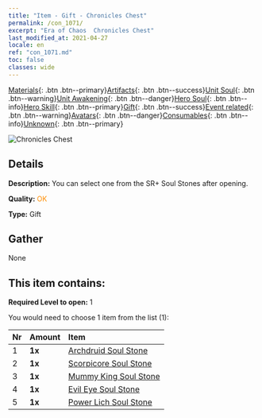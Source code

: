 ```yaml
---
title: "Item - Gift - Chronicles Chest"
permalink: /con_1071/
excerpt: "Era of Chaos  Chronicles Chest"
last_modified_at: 2021-04-27
locale: en
ref: "con_1071.md"
toc: false
classes: wide
---
```

 [Materials](/Items/){: .btn .btn--primary}[Artifacts](/Items/Artifacts/){: .btn .btn--success}[Unit Soul](/Items/UnitSoul/){: .btn .btn--warning}[Unit Awakening](/Items/UnitAwakening/){: .btn .btn--danger}[Hero Soul](/Items/HeroSoul/){: .btn .btn--info}[Hero Skill](/Items/HeroSkill/){: .btn .btn--primary}[Gift](/Items/Gift/){: .btn .btn--success}[Event related](/Items/Events/){: .btn .btn--warning}[Avatars](/Items/Avatars/){: .btn .btn--danger}[Consumables](/Items/Consumables/){: .btn .btn--info}[Unknown](/Items/Unknown/){: .btn .btn--primary}

 ![Chronicles Chest](/images/t/i_907245.png)

## Details
 **Description:** You can select one from the SR+ Soul Stones after opening.

 **Quality:** <span style="color: #FF8C00">OK</span>

 **Type:** Gift

## Gather

  None

## This item contains:

 **Required Level to open:** 1

 You would need to choose 1 item from the list (1):

  | Nr | Amount |     Item    |
  |:---|:-------|:------------|
  | 1 |  **1x** | [Archdruid Soul Stone](/Items/unt_296/) |  | 
  | 2 |  **1x** | [Scorpicore Soul Stone](/Items/unt_333/) |  | 
  | 3 |  **1x** | [Mummy King Soul Stone](/Items/unt_304/) |  | 
  | 4 |  **1x** | [Evil Eye Soul Stone](/Items/unt_330/) |  | 
  | 5 |  **1x** | [Power Lich Soul Stone](/Items/unt_301/) |  | 
